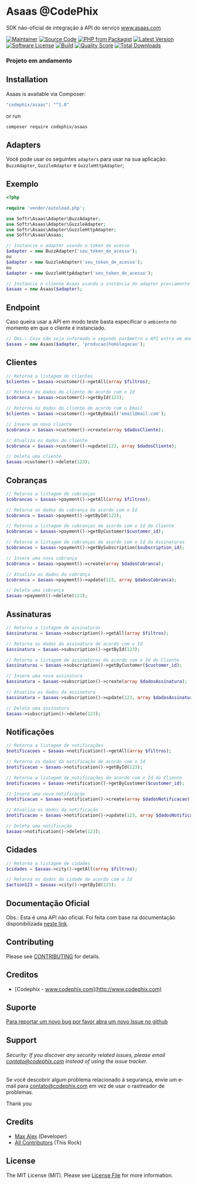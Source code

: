 # Asaas @CodePhix

SDK não-oficial de integração á API do serviço www.asaas.com

[![Maintainer](http://img.shields.io/badge/maintainer-@codephix-blue.svg?style=flat-square)](https://twitter.com/codephix)
[![Source Code](http://img.shields.io/badge/source-codephix/asaas-blue.svg?style=flat-square)](https://github.com/codephix/asaas)
[![PHP from Packagist](https://img.shields.io/packagist/php-v/codephix/asaas.svg?style=flat-square)](https://packagist.org/packages/codephix/asaas)
[![Latest Version](https://img.shields.io/github/release/codephix/asaas.svg?style=flat-square)](https://github.com/codephix/asaas/releases)
[![Software License](https://img.shields.io/badge/license-MIT-brightgreen.svg?style=flat-square)](LICENSE)
[![Build](https://img.shields.io/scrutinizer/build/g/codephix/asaas.svg?style=flat-square)](https://scrutinizer-ci.com/g/codephix/asaas)
[![Quality Score](https://img.shields.io/scrutinizer/g/codephix/asaas.svg?style=flat-square)](https://scrutinizer-ci.com/g/codephix/asaas)
[![Total Downloads](https://img.shields.io/packagist/dt/codephix/asaas.svg?style=flat-square)](https://packagist.org/packages/codephix/asaas)


### Projeto em andamento


## Installation

Asaas is available via Composer:

```bash
"codephix/asaas": "^1.0"
```

or run

```bash
composer require codephix/asaas
```



Adapters
--------

Você pode usar os seguintes `adapters` para usar na sua aplicação: `BuzzAdapter`, `GuzzleAdapter` e `GuzzleHttpAdapter`;

Exemplo
-------

```php
<?php

require 'vendor/autoload.php';

use Softr\Asaas\Adapter\BuzzAdapter;
use Softr\Asaas\Adapter\GuzzleAdapter;
use Softr\Asaas\Adapter\GuzzleHttpAdapter;
use Softr\Asaas\Asaas;

// Instancie o adapter usando o token de acesso
$adapter = new BuzzAdapter('seu_token_de_acesso');
ou
$adapter = new GuzzleAdapter('seu_token_de_acesso');
ou
$adapter = new GuzzleHttpAdapter('seu_token_de_acesso');

// Instancie o cliente Asaas usando a instância do adapter previamente criada.
$asaas = new Asaas($adapter);
```

Endpoint
--------

Caso queira usar a API em modo teste basta especificar o `ambiente` no momento em que o cliente é instanciado.

```php
// Obs.: Caso não seja informado o segundo parâmetro a API entra em modo de produção
$asaas = new Asaas($adapter, 'producao|homologacao');
```


Clientes
--------

```php
// Retorna a listagem de clientes
$clientes = $asaas->customer()->getAll(array $filtros);

// Retorna os dados do cliente de acordo com o Id
$cobranca = $asaas->customer()->getById(123);

// Retorna os dados do cliente de acordo com o Email
$clientes = $asaas->customer()->getByEmail('email@mail.com');

// Insere um novo cliente
$cobranca = $asaas->customer()->create(array $dadosCliente);

// Atualiza os dados do cliente
$cobranca = $asaas->customer()->update(123, array $dadosCliente);

// Deleta uma cliente
$asaas->customer()->delete(123);
```


Cobranças
------------

```php
// Retorna a listagem de cobranças
$cobrancas = $asaas->payment()->getAll(array $filtros);

// Retorna os dados da cobrança de acordo com o Id
$cobranca = $asaas->payment()->getById(123);

// Retorna a listagem de cobranças de acordo com o Id do Cliente
$cobrancas = $asaas->payment()->getByCustomer($customer_id);

// Retorna a listagem de cobranças de acordo com o Id da Assinaturas
$cobrancas = $asaas->payment()->getBySubscription($subscription_id);

// Insere uma nova cobrança
$cobranca = $asaas->payment()->create(array $dadosCobranca);

// Atualiza os dados da cobrança
$cobranca = $asaas->payment()->update(123, array $dadosCobranca);

// Deleta uma cobrança
$asaas->payment()->delete(123);
```


Assinaturas
------------

```php
// Retorna a listagem de assinaturas
$assinaturas = $asaas->subscription()->getAll(array $filtros);

// Retorna os dados da assinatura de acordo com o Id
$assinatura = $asaas->subscription()->getById(123);

// Retorna a listagem de assinaturas de acordo com o Id do Cliente
$assinaturas = $asaas->subscription()->getByCustomer($customer_id);

// Insere uma nova assinatura
$assinatura = $asaas->subscription()->create(array $dadosAssinatura);

// Atualiza os dados da assinatura
$assinatura = $asaas->subscription()->update(123, array $dadosAssinatura);

// Deleta uma assinatura
$asaas->subscription()->delete(123);
```


Notificações
------------

```php
// Retorna a listagem de notificações
$notificacoes = $asaas->notification()->getAll(array $filtros);

// Retorna os dados da notificação de acordo com o Id
$notificacao = $asaas->notification()->getById(123);

// Retorna a listagem de notificações de acordo com o Id do Cliente
$notificacoes = $asaas->notification()->getByCustomer($customer_id);

// Insere uma nova notificação
$notificacao = $asaas->notification()->create(array $dadosNotificacao);

// Atualiza os dados da notificação
$notificacao = $asaas->notification()->update(123, array $dadosNotificacao);

// Deleta uma notificação
$asaas->notification()->delete(123);
```


Cidades
------

```php
// Retorna a listagem de cidades
$cidades = $asaas->city()->getAll(array $filtros);

// Retorna os dados da cidade de acordo com o Id
$action123 = $asaas->city()->getById(123);
```

Documentação Oficial
--------------------

Obs.: Esta é uma API não oficial. Foi feita com base na documentação disponibilizada [neste link](https://docs.google.com/document/d/1XUJRHY_0nd45CzFK5EmjDK92qgaQJGMxT0rjZriTk-g).



## Contributing

Please see [CONTRIBUTING](https://github.com/codephix/router/blob/master/CONTRIBUTING.md) for details.


Creditos
--------

* [Codephix - www.codephix.com](http://www.codephix.com)


Suporte
-------

[Para reportar um novo bug por favor abra um novo Issue no github](https://github.com/codephix/asaas/issues)


## Support

###### Security: If you discover any security related issues, please email contato@codephix.com instead of using the issue tracker.

Se você descobrir algum problema relacionado à segurança, envie um e-mail para contato@codephix.com em vez de usar o rastreador de problemas.

Thank you

## Credits

- [Max Alex](https://github.com/codephix) (Developer)
- [All Contributors](https://github.com/codephix/router/contributors) (This Rock)

## License

The MIT License (MIT). Please see [License File](https://github.com/codephix/asaas/blob/master/LICENSE) for more information.
